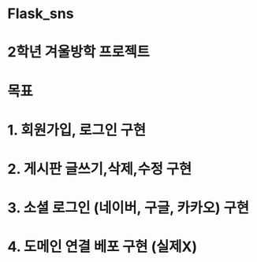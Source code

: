 # Flask_sns
# 2학년 겨울방학 프로젝트
# 목표
# 1. 회원가입, 로그인 구현
# 2. 게시판 글쓰기,삭제,수정 구현
# 3. 소셜 로그인 (네이버, 구글, 카카오) 구현
# 4. 도메인 연결 베포 구현 (실제X)
